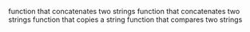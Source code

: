 function that concatenates two strings
function that concatenates two strings
function that copies a string
function that compares two strings
